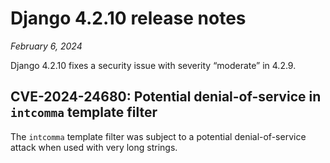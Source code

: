 # Django 4.2.10 release notes

*February 6, 2024*

Django 4.2.10 fixes a security issue with severity “moderate” in 4.2.9.

## CVE-2024-24680: Potential denial-of-service in `intcomma` template filter

The `intcomma` template filter was subject to a potential denial-of-service
attack when used with very long strings.
